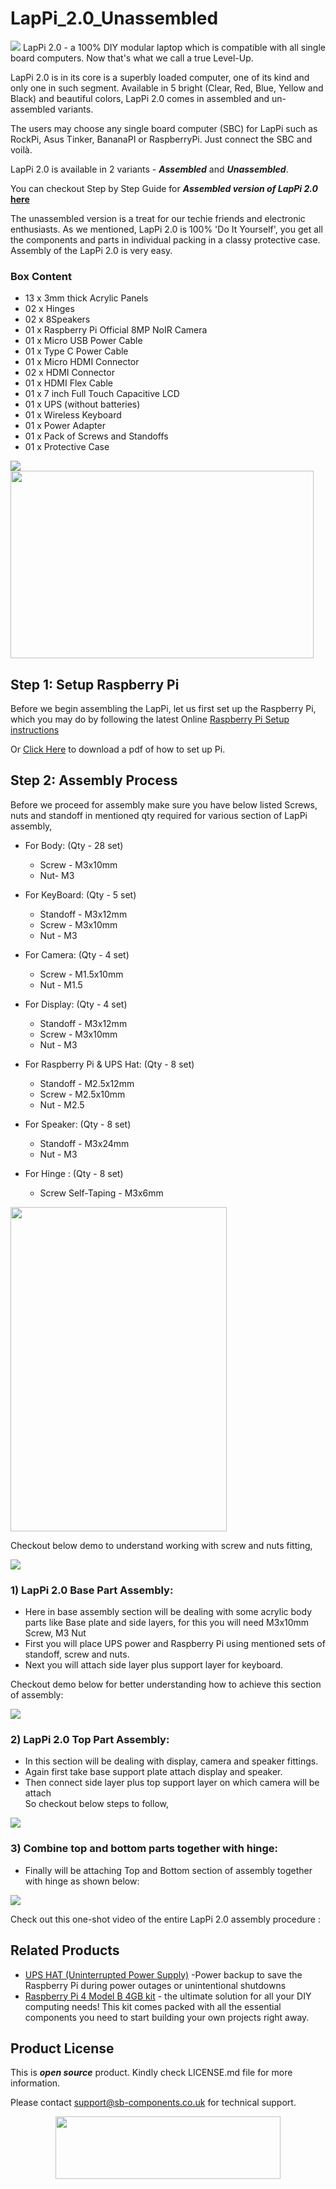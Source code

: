 # LapPi_2.0_Unassembled

<img src="https://cdn.shopify.com/s/files/1/1217/2104/files/LAPPI2.png?v=1682681246" >
LapPi 2.0 - a 100% DIY modular laptop which is compatible with all single board computers. Now that's what we call a true Level-Up.

LapPi 2.0 is in its core is a superbly loaded computer, one of its kind and only one in such segment. Available in 5 bright (Clear, Red, Blue, Yellow and Black) and beautiful colors, LapPi 2.0 comes in assembled and un-assembled variants.

The users may choose any single board computer (SBC) for LapPi such as RockPi, Asus Tinker, BananaPI or RaspberryPi. Just connect the SBC and voilà.

LapPi 2.0 is available in 2 variants - **_Assembled_** and **_Unassembled_**. 

You can checkout Step by Step Guide for **_Assembled version of LapPi 2.0_ [here](https://github.com/sbcshop/LapPi_2.0_Assembled)** 

The unassembled version is a treat for our techie friends and electronic enthusiasts. As we mentioned, LapPi 2.0 is 100% 'Do It Yourself', you get all the components and parts in individual packing in a classy protective case. Assembly of the LapPi 2.0 is very easy.

### Box Content
- 13 x 3mm thick Acrylic Panels
- 02 x Hinges
- 02 x 8Speakers
- 01 x Raspberry Pi Official 8MP NoIR Camera
- 01 x Micro USB Power Cable
- 01 x Type C Power Cable
- 01 x Micro HDMI Connector
- 02 x HDMI Connector
- 01 x HDMI Flex Cable
- 01 x 7 inch Full Touch Capacitive LCD
- 01 x UPS (without batteries)
- 01 x Wireless Keyboard
- 01 x Power Adapter
- 01 x Pack of Screws and Standoffs
- 01 x Protective Case

<img src="https://github.com/sbcshop/LapPi_2.0_Unassembled/blob/main/images/POWER%20CABLE.jpg" >
<img src="https://github.com/sbcshop/LapPi_2.0_Unassembled/blob/main/images/HDMI.jpg" width = "485" height="300">

## Step 1: Setup Raspberry Pi
Before we begin assembling the LapPi, let us first set up the Raspberry Pi, which you may do by following the latest Online [Raspberry Pi Setup instructions](https://projects.raspberrypi.org/en/projects/raspberry-pi-setting-up)

Or [Click Here](https://github.com/sbcshop/LapPi_2.0_Unassembled/blob/main/Documents/Setting%20up%20your%20Raspberry%20Pi.pdf) to download a pdf of how to set up Pi.

## Step 2: Assembly Process
Before we proceed for assembly make sure you have below listed Screws, nuts and standoff in mentioned qty required for various section of LapPi assembly,

* For Body: (Qty - 28 set)
  * Screw - M3x10mm
  * Nut- M3
 
* For KeyBoard: (Qty - 5 set) 
  * Standoff - M3x12mm
  * Screw - M3x10mm
  * Nut - M3

* For Camera: (Qty - 4 set) 
  * Screw - M1.5x10mm
  * Nut - M1.5

* For Display: (Qty - 4 set) 
  * Standoff - M3x12mm
  * Screw - M3x10mm
  * Nut - M3

* For Raspberry Pi & UPS Hat: (Qty - 8 set) 
  * Standoff - M2.5x12mm
  * Screw - M2.5x10mm
  * Nut - M2.5

* For Speaker: (Qty - 8 set)
  * Standoff - M3x24mm
  * Nut - M3

* For Hinge : (Qty - 8 set)
  * Screw Self-Taping - M3x6mm

<img src="https://github.com/sbcshop/LapPi_2.0_Unassembled/blob/main/images/screws.jpg" width = "346" height="519">

Checkout below demo to understand working with screw and nuts fitting,

<img src="https://github.com/sbcshop/LapPi_2.0_Unassembled/blob/main/images/Nut-and-screw-assembly.gif" >

### 1) LapPi 2.0 Base Part Assembly: 
- Here in base assembly section will be dealing with some acrylic body parts like Base plate and side layers, for this you will need M3x10mm Screw, M3 Nut
- First you will place UPS power and Raspberry Pi using mentioned sets of standoff, screw and nuts. 
- Next you will attach side layer plus support layer for keyboard.

Checkout demo below for better understanding how to achieve this section of assembly:

<img src="https://github.com/sbcshop/LapPi_2.0_Unassembled/blob/main/images/BottomCover-assembly.gif" > 

### 2) LapPi 2.0 Top Part Assembly:
- In this section will be dealing with display, camera and speaker fittings. 
- Again first take base support plate attach display and speaker.
- Then connect side layer plus top support layer on which camera will be attach  
So checkout below steps to follow,

<img src= "https://github.com/sbcshop/LapPi_2.0_Unassembled/blob/main/images/TopCover-Assembly.gif" >


### 3) Combine top and bottom parts together with hinge:
- Finally will be attaching Top and Bottom section of assembly together with hinge as shown below:

<img src= "https://github.com/sbcshop/LapPi_2.0_Unassembled/blob/main/images/Housing-Main-assembly.gif">

Check out this one-shot video of the entire LapPi 2.0 assembly procedure :


## Related Products
   * [UPS HAT (Uninterrupted Power Supply)](https://shop.sb-components.co.uk/products/ups-hat-for-raspberry-pi?_pos=4&_sid=f735813a1&_ss=r) -Power backup to save the Raspberry Pi during power outages or unintentional shutdowns
   * [Raspberry Pi 4 Model B 4GB kit](https://shop.sb-components.co.uk/products/raspberry-pi-4-model-b-4gb-kit?_pos=6&_sid=1e4720b41&_ss=r) - the ultimate solution for all your DIY computing needs! This kit comes packed with all the essential components you need to start building your own projects right away.
 
## Product License

This is ***open source*** product. Kindly check LICENSE.md file for more information.

Please contact support@sb-components.co.uk for technical support.
<p align="center">
  <img width="360" height="100" src="https://cdn.shopify.com/s/files/1/1217/2104/files/Logo_sb_component_3.png?v=1666086771&width=300">
</p>



